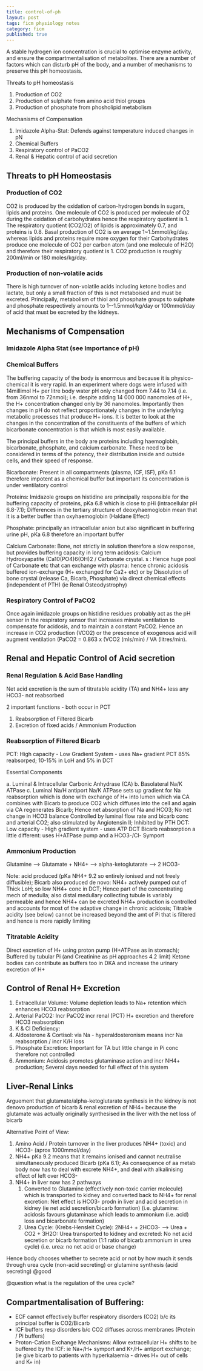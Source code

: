 ---title: control-of-phlayout: posttags: ficm physiology notescategory: ficmpublished: true---A stable hydrogen ion concentration is crucial to optimise enzyme activity, and ensure the compartmentalisation of metabolites. There are a number of factors which can disturb pH of the body, and a number of mechanisms to preserve this pH homeostasis.Threats to pH homeostasis1. Production of CO22. Production of sulphate from amino acid thiol groups3. Production of phosphate from phosholipid metabolismMechanisms of Compensation1. Imidazole Alpha-Stat: Defends against temperature induced changes in pN2. Chemical Buffers3. Respiratory control of PaCO24. Renal & Hepatic control of acid secretion## Threats to pH Homeostasis### Production of CO2CO2 is produced by the oxidation of carbon-hydrogen bonds in sugars, lipids and proteins. One molecule of CO2 is produced per molecule of O2 during the oxidation of carbohydrates hence the respiratory quotient is 1. The respiratory quotient (CO2/O2) of lipids is approximately 0.7, and proteins is 0.8. Basal production of CO2 is on average 1~1.5mmol/kg/day. whereas lipids and proteins require more oxygen for their Carbohydrates produce one molecule of CO2 per carbon atom (and one molecule of H2O) and therefore their respiratory quotient is 1. CO2 production is roughly 200ml/min or 180 moles/kg/day.### Production of non-volatile acidsThere is high turnover of non-volatile acids including ketone bodies and lactate, but only a small fraction of this is not metaboised and must be excreted. Principally, metabolism of thiol and phosphate groups to sulphate and phosphate respectively amounts to 1--1.5mmol/kg/day or 100mmol/day of acid that must be excreted by the kidneys.## Mechanisms of Compensation### Imidazole Alpha Stat (see Importance of pH)### Chemical BuffersThe buffering capacity of the body is enormous and because it is physico-chemical it is very rapid. In an experiment where dogs were infused with 14millimol H+ per litre body water pH only changed from 7.44 to 7.14 (i.e. from 36nmol to 72nmol); i.e. despite adding 14 000 000 nanomoles of H+, the H+ concentration changed only by 36 nanomoles. Importantly then changes in pH do not reflect proportionately changes in the underlying metabolic processes that produce H+ ions. It is better to look at the changes in the concentration of the constituents of the buffers of which bicarbonate concentration is that which is most easily available.The principal buffers in the body are proteins including haemoglobin, bicarbonate, phosphate, and calcium carbonate. These need to be considered in terms of the potency, their distribution inside and outside cells, and their speed of response.Bicarbonate: Present in all compartments (plasma, ICF, ISF), pKa 6.1 therefore impotent as a chemical buffer but important its concentration is under ventilatory controlProteins: Imidazole groups on histidine are principally responsible for the buffering capacity of proteins, pKa 6.8 which is close to pHi (intracellular pH 6.8-7.1); Differences in the tertiary structure of deoxyhaemoglobin mean that it is a better buffer than oxyhaemoglobin (Haldane Effect)Phosphate: principally an intracellular anion but also significant in buffering urine pH, pKa 6.8 therefore an important bufferCalcium Carbonate: Bone, not strictly in solution therefore a slow response, but provides buffering capacity in long term acidosis: Calcium Hydroxyapatite (Ca10(PO4)6(OH)2 / Carbonate crystal. s : Hence huge pool of Carbonate etc that can exchange with plasma: hence chronic acidosis buffered ion-exchange (H+ exchanged for Ca2+ etc) or by Dissolution of bone crystal (release Ca, Bicarb, Phosphate) via direct chemical effects (independent of PTH) (ie Renal Osteodystrophy)### Respiratory Control of PaCO2Once again imidazole groups on histidine residues probably act as the pH sensor in the respiratory sensor that increases minute ventilation to compensate for acidosis, and to maintain a constant PaCO2. Hence an increase in CO2 production (VCO2) or the prescence of exogenous acid will augment ventilation (PaCO2 = 0.863 x (VCO2 (mls/min) / VA (litres/min).## Renal and Hepatic Control of Acid secretion### Renal Regulation & Acid Base HandlingNet acid excretion is the sum of titratable acidity (TA) and NH4+ less any HCO3- not reabsorbed2 important functions - both occur in PCT1. Reabsorption of Filtered Bicarb2. Excretion of fixed acids / Ammonium Production### Reabsorption of Filtered BicarbPCT: High capacity - Low Gradient System - uses Na+ gradientPCT 85% reabsorped; 10-15% in LoH and 5% in DCTEssential Componentsa. Luminal & Intracellular Carbonic Anhydrase (CA)b. Basolateral Na/K ATPasec. Luminal Na/H antiport    Na/K ATPase sets up gradient for Na reabsorption which is done with exchange of H+ into lumen which via CA combines with Bicarb to produce CO2 which diffuses into the cell and again via CA regenerates Bicarb; Hence net absorption of Na and HCO3; No net change in HCO3 balance    Controlled by luminal flow rate and bicarb conc and arterial CO2; also stimulated by Angiotensin II; Inhibited by PTH    DCT: Low capacity - High gradient system - uses ATP    DCT Bicarb reabsorption a little different: uses H+ATPase pump and a HCO3-/Cl- Symport### Ammonium ProductionGlutamine --> Glutamate + NH4+ --> alpha-ketoglutarate --> 2 HCO3-Note: acid produced (pKa NH4+ 9.2 so entirely ionised and not freely diffusible); Bicarb also produced de novo:NH4+ actively pumped out of Thick LoH; so low NH4+ conc in DCT; Hence part of the concentrating mech of medulla; also distal medullary collecting tubule is variably permeable and hence NH4+ can be excretedNH4+ production is controlled and accounts for most of the adaptive change in chronic acidosis; Titrable acidity (see below) cannot be increased beyond the amt of Pi that is filtered and hence is more rapidly limiting### Titratable AcidityDirect excretion of H+ using proton pump (H+ATPase as in stomach); Buffered by tubular Pi (and Creatinine as pH approaches 4.2 limit)Ketone bodies can contribute as buffers too in DKA and increase the urinary excretion of H+## Control of Renal H+ Excretion1. Extracellular Volume: Volume depletion leads to Na+ retention which enhances HCO3 reabsorption2. Arterial PaCO2: Incr PaCO2 incr renal (PCT) H+ excretion and therefore HCO3 reabsorption3. K & Cl Deficiency:4. Aldosterone & Cortisol: via Na - hyperaldosteronism means incr Na reabsorption / incr K/H loss5. Phosphate Excretion: Important for TA but little change in Pi conc therefore not controlled6. Ammonium: Acidosis promotes glutaminase action and incr NH4+ production; Several days needed for full effect of this system## Liver-Renal LinksArguement that glutamate/alpha-ketoglutarate synthesis in the kidney is not denovo production of bicarb & renal excretion of NH4+ because the glutamate was actually originally synthesised in the liver with the net loss of bicarbAlternative Point of View:1. Amino Acid / Protein turnover in the liver produces NH4+ (toxic) and HCO3- (aprox 1000mmol/day)2. NH4+ pKa 9.2 means that it remains ionised and cannot neutralise simultaneously produced Bicarb (pKa 6.1); As consequence of aa metab body now has to deal with excrete NH4+, and deal with alkalinising effect of left over HCO3-3. NH4+ in liver now has 2 pathways    1. Converted to Glutamine (effectively non-toxic carrier molecule) which is transported to kidney and converted back to NH4+ for renal excretion: Net effect is HCO3- prodn in liver and acid secretion in kidney (ie net acid secretion/bicarb formation) (i.e. glutamine: acidosis favours glutaminase which leads to ammonium (i.e. acid) loss and bicarbonate formation)    2. Urea Cycle: (Krebs-Hensleit Cycle): 2NH4+ + 2HCO3- --> Urea + CO2 + 3H2O: Urea transported to kidney and excreted: No net acid secretion or bicarb formation (1:1 ratio of bicarb:ammonium in urea cycle) (i.e. urea: no net acid or base change)Hence body chooses whether to secrete acid or not by how much it sends through urea cycle (non-acid secreting) or glutamine synthesis (acid secreting) @good@question what is the regulation of the urea cycle?## Compartmentalisation of Buffering:- ECF cannot effectively buffer respiratory disorders (CO2) b/c its principal buffer is CO2/Bicarb- ICF buffers resp disorders b/c CO2 diffuses across membranes (Protein / Pi buffers)- Proton-Cation Exchange Mechanisms: Allow extracellular H+ shifts to be buffered by the ICF: ie Na+/H+ symport and K+/H+ antiport exchange; (ie give bicarb to patients with hyperkalaemia - drives H+ out of cells and K+ in)